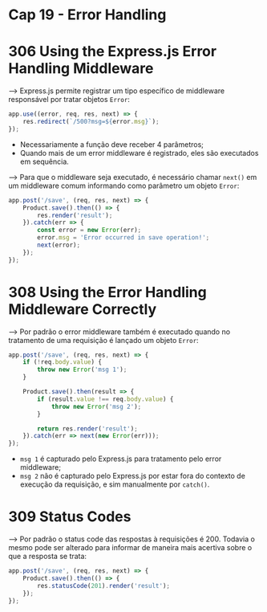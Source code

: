 # Cap 19 - Error Handling

# 306 Using the Express.js Error Handling Middleware
--> Express.js permite registrar um tipo específico de middleware responsável por tratar objetos `Error`:
```javascript
app.use((error, req, res, next) => {
    res.redirect(`/500?msg=${error.msg}`);
});
```
* Necessariamente a função deve receber 4 parâmetros;
* Quando mais de um error middleware é registrado, eles são executados em sequência.

--> Para que o middleware seja executado, é necessário chamar `next()` em um middleware comum informando 
como parâmetro um objeto `Error`:
```javascript
app.post('/save', (req, res, next) => {
    Product.save().then(() => {
        res.render('result');
    }).catch(err => {
        const error = new Error(err);
        error.msg = 'Error occurred in save operation!';
        next(error);
    });
});
```

# 308 Using the Error Handling Middleware Correctly
--> Por padrão o error middleware também é executado quando no tratamento de uma requisição é lançado 
um objeto `Error`:
```javascript
app.post('/save', (req, res, next) => {
    if (!req.body.value) {
        throw new Error('msg 1');
    }

    Product.save().then(result => {
        if (result.value !== req.body.value) {
            throw new Error('msg 2');    
        }

        return res.render('result');
    }).catch(err => next(new Error(err)));
});
```
* `msg 1` é capturado pelo Express.js para tratamento pelo error middleware;
* `msg 2` não é capturado pelo Express.js por estar fora do contexto de execução da requisição, e sim 
manualmente por `catch()`.

# 309 Status Codes
--> Por padrão o status code das respostas à requisições é 200. Todavia o mesmo pode ser alterado para 
informar de maneira mais acertiva sobre o que a resposta se trata:
```javascript
app.post('/save', (req, res, next) => {
    Product.save().then(() => {
        res.statusCode(201).render('result');
    });
});
```
